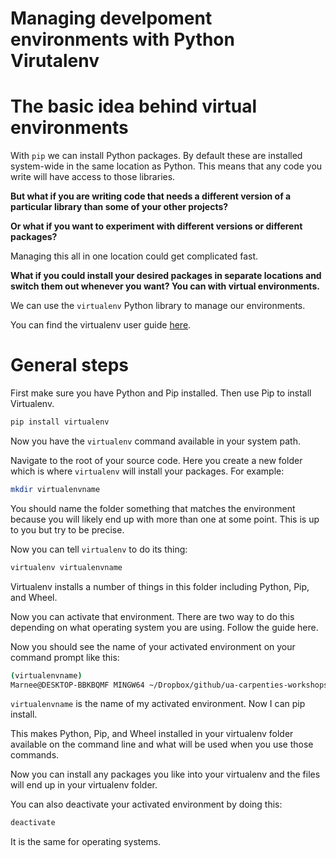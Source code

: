 # Managing develpoment environments with Python Virutalenv

# The basic idea behind virtual environments

With `pip` we can install Python packages. By default these are installed system-wide in the same location as Python. This means that any code you write will have access to those libraries. 

**But what if you are writing code that needs a different version of a particular library than some of your other projects?**

**Or what if you want to experiment with different versions or different packages?**

Managing this all in one location could get complicated fast.

**What if you could install your desired packages in separate locations and switch them out whenever you want? You can with virtual environments.**

We can use the `virtualenv` Python library to manage our environments.

You can find the virtualenv user guide [here](https://virtualenv.pypa.io/en/stable/).

# General steps

First make sure you have Python and Pip installed. Then use Pip to install Virtualenv.

```bash
pip install virtualenv
```

Now you have the `virtualenv` command available in your system path.

Navigate to the root of your source code. Here you create a new folder which is where `virtualenv` will install your packages. For example:

```bash
mkdir virtualenvname
```

You should name the folder something that matches the environment because you will likely end up with more than one at some point. This is up to you but try to be precise.

Now you can tell `virtualenv` to do its thing:

```bash
virtualenv virtualenvname
```

Virtualenv installs a number of things in this folder including Python, Pip, and Wheel.

Now you can activate that environment. There are two way to do this depending on what operating system you are using. Follow the guide here.

Now you should see the name of your activated environment on your command prompt like this:

```bash
(virtualenvname)
Marnee@DESKTOP-BBKBQMF MINGW64 ~/Dropbox/github/ua-carpenties-workshops/2018-02-10-Tucson/python-lessons (marneedear/marnee-python-lessons)
```

`virtualenvname` is the name of my activated environment. Now I can pip install.

This makes Python, Pip, and Wheel installed in your virtualenv folder available on the command line and what will be used when you use those commands.

Now you can install any packages you like into your virtualenv and the files will end up in your virtualenv folder.

You can also deactivate your activated environment by doing this:

```bash
deactivate
```

It is the same for operating systems.